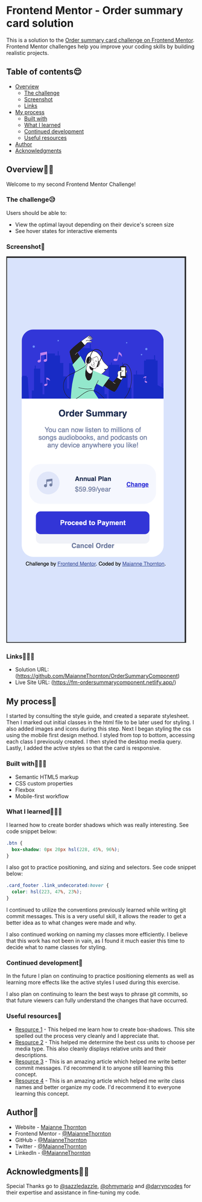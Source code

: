 # Frontend Mentor - Order summary card solution

This is a solution to the [Order summary card challenge on Frontend Mentor](https://www.frontendmentor.io/challenges/order-summary-component-QlPmajDUj). Frontend Mentor challenges help you improve your coding skills by building realistic projects.

## Table of contents😌

- [Overview](#overview)
  - [The challenge](#the-challenge)
  - [Screenshot](#screenshot)
  - [Links](#links)
- [My process](#my-process)
  - [Built with](#built-with)
  - [What I learned](#what-i-learned)
  - [Continued development](#continued-development)
  - [Useful resources](#useful-resources)
- [Author](#author)
- [Acknowledgments](#acknowledgments)

## Overview👋🏾

Welcome to my second Frontend Mentor Challenge!

### The challenge😥

Users should be able to:

- View the optimal layout depending on their device's screen size
- See hover states for interactive elements

### Screenshot🌇

![](./screenshot.png)

### Links👩🏾‍💻

- Solution URL: (https://github.com/MaianneThornton/OrderSummaryComponent)
- Live Site URL: (https://fm-ordersummarycomponent.netlify.app/)

## My process💭

I started by consulting the style guide, and created a separate stylesheet. Then I marked out initial classes in the html file to be later used for styling. I also added images and icons during this step. Next I began styling the css using the mobile first design method. I styled from top to bottom, accessing each class I previously created. I then styled the desktop media query. Lastly, I added the active styles so that the card is responsive.

### Built with👷🏾‍♀️

- Semantic HTML5 markup
- CSS custom properties
- Flexbox
- Mobile-first workflow

### What I learned👩🏾‍🏫

I learned how to create border shadows which was really interesting. See code snippet below:

```css
.btn {
  box-shadow: 0px 20px hsl(228, 45%, 96%);
}
```

I also got to practice positioning, and sizing and selectors. See code snippet below:

```css
.card_footer .link_undecorated:hover {
  color: hsl(223, 47%, 23%);
}
```

I continued to utilize the conventions previously learned while writing git commit messages. This is a very useful skill, it allows the reader to get a better idea as to what changes were made and why.

I also continued working on naming my classes more efficiently. I believe that this work has not been in vain, as I found it much easier this time to decide what to name classes for styling.

### Continued development🔮

In the future I plan on continuing to practice positioning elements as well as learning more effects like the active styles I used during this exercise.

I also plan on continuing to learn the best ways to phrase git commits, so that future viewers can fully understand the changes that have occurred.

### Useful resources📖

- [Resource 1](https://developer.mozilla.org/en-US/docs/Web/CSS/box-shadow) - This helped me learn how to create box-shadows. This site spelled out the process very cleanly and I appreciate that.
- [Resource 2](https://gist.github.com/basham/2175a16ab7c60ce8e001) - This helped me determine the best css units to choose per media type. This also cleanly displays relative units and their descriptions.
- [Resource 3](https://www.freecodecamp.org/news/how-to-write-better-git-commit-messages/) - This is an amazing article which helped me write better commit messages. I'd recommend it to anyone still learning this concept.
- [Resource 4](https://9elements.com/bem-cheat-sheet/) - This is an amazing article which helped me write class names and better organize my code. I'd recommend it to everyone learning this concept.

## Author🔎

- Website - [Maianne Thornton](https://www.maiannethornton.com/)
- Frontend Mentor - [@MaianneThornton](https://www.frontendmentor.io/profile/MaianneThornton)
- GitHub - [@MaianneThornton](GitHub.com/MaianneThornton)
- Twitter - [@MaianneThornton](https://twitter.com/MaianneThornton)
- LinkedIn - [@MaianneThornton](https://www.linkedin.com/in/maiannethornton/)

## Acknowledgments🙏🏾

Special Thanks go to [@sazzledazzle](https://www.frontendmentor.io/profile/sazzledazzle), [@ohmymario](https://www.frontendmentor.io/profile/ohmymario) and [@darryncodes](https://www.frontendmentor.io/profile/darryncodes) for their expertise and assistance in fine-tuning my code.
